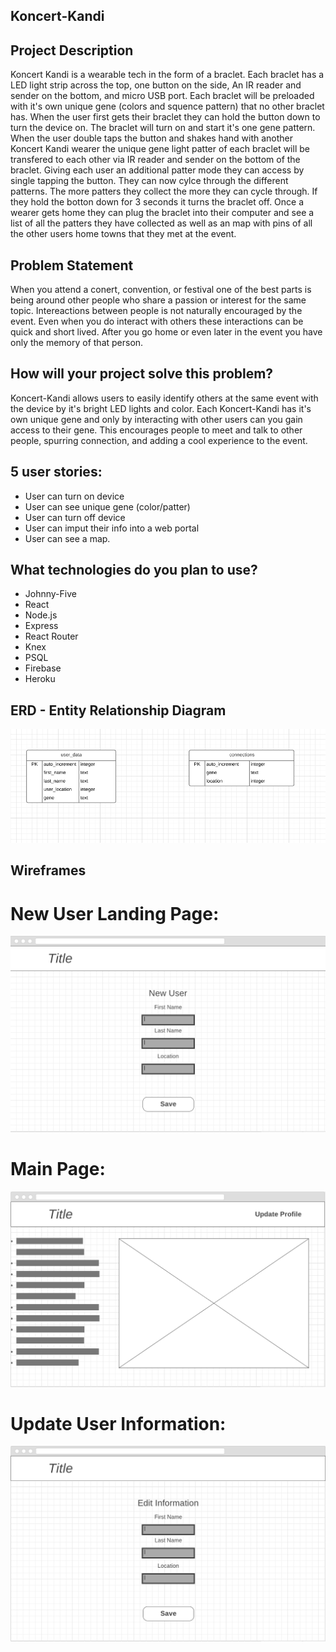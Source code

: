 ## Koncert-Kandi

## Project Description
  Koncert Kandi is a wearable tech in the form of a braclet. Each braclet has a LED light strip across the top, one button on the side, An IR reader and sender on the bottom, and micro USB port. Each braclet will be preloaded with it's own unique gene (colors and squence pattern) that no other braclet has. When the user first gets their braclet they can hold the button down to turn the device on. The braclet will turn on and start it's one gene pattern. When the user double taps the button and shakes hand with another Koncert Kandi wearer the unique gene light patter of each braclet will be transfered to each other via IR reader and sender on the bottom of the braclet. Giving each user an additional patter mode they can access by single tapping the button. They can now cylce through the different patterns. The more patters they collect the more they can cycle through. If they hold the botton down for 3 seconds it turns the braclet off. Once a wearer gets home they can plug the braclet into their computer and see a list of all the patters they have collected as well as an map with pins of all the other users home towns that they met at the event.


## Problem Statement
  When you attend a conert, convention, or festival one of the best parts is being around other people who share a passion or interest for the same topic. Intereactions between people is not naturally encouraged by the event. Even when you do interact with others these interactions can be quick and short lived. After you go home or even later in the event you have only the memory of that person. 


## How will your project solve this problem?
  Koncert-Kandi allows users to easily identify others at the same event with the device by it's bright LED lights and color. 
Each Koncert-Kandi has it's own unique gene and only by interacting with other users can you gain access to their gene. This encourages people to meet and talk to other people, spurring connection, and adding a cool experience to the event.  


## 5 user stories:

* User can turn on device
* User can see unique gene (color/patter)
* User can turn off device
* User can imput their info into a web portal
* User can see a map.

## What technologies do you plan to use?

* Johnny-Five
* React
* Node.js
* Express
* React Router
* Knex
* PSQL
* Firebase
* Heroku

## ERD - Entity Relationship Diagram

![](images/ERD.png)


## Wireframes

# New User Landing Page:
![](images/New_User.png)

# Main Page:
![](images/Main_page.png)

# Update User Information:
![](images/Update_Information.png)

